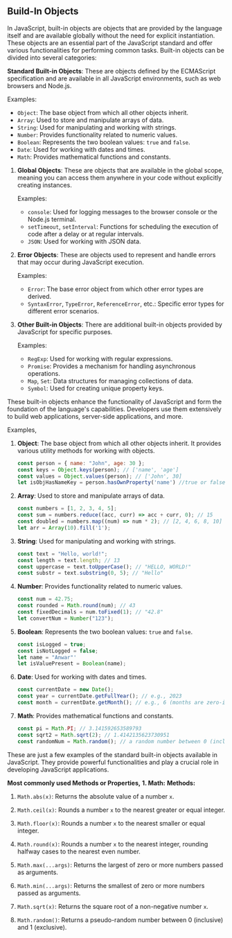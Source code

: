 ## Build-In Objects
In JavaScript, built-in objects are objects that are provided by the language itself and are available globally without the need for explicit instantiation. These objects are an essential part of the JavaScript standard and offer various functionalities for performing common tasks. Built-in objects can be divided into several categories:

**Standard Built-in Objects**: These are objects defined by the ECMAScript specification and are available in all JavaScript environments, such as web browsers and Node.js.

Examples:

-   `Object`: The base object from which all other objects inherit.
-   `Array`: Used to store and manipulate arrays of data.
-   `String`: Used for manipulating and working with strings.
-   `Number`: Provides functionality related to numeric values.
-   `Boolean`: Represents the two boolean values: `true` and `false`.
-   `Date`: Used for working with dates and times.
-   `Math`: Provides mathematical functions and constants.
1.  **Global Objects**: These are objects that are available in the global scope, meaning you can access them anywhere in your code without explicitly creating instances.
    
    Examples:
    
    -   `console`: Used for logging messages to the browser console or the Node.js terminal.
    -   `setTimeout`, `setInterval`: Functions for scheduling the execution of code after a delay or at regular intervals.
    -   `JSON`: Used for working with JSON data.
2.  **Error Objects**: These are objects used to represent and handle errors that may occur during JavaScript execution.
    
    Examples:
    
    -   `Error`: The base error object from which other error types are derived.
    -   `SyntaxError`, `TypeError`, `ReferenceError`, etc.: Specific error types for different error scenarios.
3.  **Other Built-in Objects**: There are additional built-in objects provided by JavaScript for specific purposes.
    
    Examples:
    
    -   `RegExp`: Used for working with regular expressions.
    -   `Promise`: Provides a mechanism for handling asynchronous operations.
    -   `Map`, `Set`: Data structures for managing collections of data.
    -   `Symbol`: Used for creating unique property keys.

These built-in objects enhance the functionality of JavaScript and form the foundation of the language's capabilities. Developers use them extensively to build web applications, server-side applications, and more.

Examples,

1. **Object**: The base object from which all other objects inherit. It provides various utility methods for working with objects.

   ```javascript
   const person = { name: "John", age: 30 };
   const keys = Object.keys(person); // ['name', 'age']
   const values = Object.values(person); // ['John', 30]
   let isObjHasNameKey = person.hasOwnProperty('name') //true or false 
   ```

2. **Array**: Used to store and manipulate arrays of data.

   ```javascript
   const numbers = [1, 2, 3, 4, 5];
   const sum = numbers.reduce((acc, curr) => acc + curr, 0); // 15
   const doubled = numbers.map((num) => num * 2); // [2, 4, 6, 8, 10]
   let arr = Array(10).fill('1');
   ```

3. **String**: Used for manipulating and working with strings.

   ```javascript
   const text = "Hello, world!";
   const length = text.length; // 13
   const uppercase = text.toUpperCase(); // "HELLO, WORLD!"
   const substr = text.substring(0, 5); // "Hello"
   ```

4. **Number**: Provides functionality related to numeric values.

   ```javascript
   const num = 42.75;
   const rounded = Math.round(num); // 43
   const fixedDecimals = num.toFixed(1); // "42.8"
   let convertNum = Number("123");
   ```

5. **Boolean**: Represents the two boolean values: `true` and `false`.

   ```javascript
   const isLogged = true;
   const isNotLogged = false;
   let name = "Anwar"'
   let isValuePresent = Boolean(name);
   ```

6. **Date**: Used for working with dates and times.

   ```javascript
   const currentDate = new Date();
   const year = currentDate.getFullYear(); // e.g., 2023
   const month = currentDate.getMonth(); // e.g., 6 (months are zero-indexed)
   ```

7. **Math**: Provides mathematical functions and constants.

   ```javascript
   const pi = Math.PI; // 3.141592653589793
   const sqrt2 = Math.sqrt(2); // 1.4142135623730951
   const randomNum = Math.random(); // a random number between 0 (inclusive) and 1 (exclusive)
   ```

These are just a few examples of the standard built-in objects available in JavaScript. They provide powerful functionalities and play a crucial role in developing JavaScript applications.

**Most commonly used Methods or Properties,**
**1. Math:**
**Methods:**

1.  `Math.abs(x)`: Returns the absolute value of a number `x`.
    
2.  `Math.ceil(x)`: Rounds a number `x` to the nearest greater or equal integer.
    
3.  `Math.floor(x)`: Rounds a number `x` to the nearest smaller or equal integer.
    
4.  `Math.round(x)`: Rounds a number `x` to the nearest integer, rounding halfway cases to the nearest even number.
    
5.  `Math.max(...args)`: Returns the largest of zero or more numbers passed as arguments.
    
6.  `Math.min(...args)`: Returns the smallest of zero or more numbers passed as arguments.
    
7.  `Math.sqrt(x)`: Returns the square root of a non-negative number `x`.
    
8.  `Math.random()`: Returns a pseudo-random number between 0 (inclusive) and 1 (exclusive).
